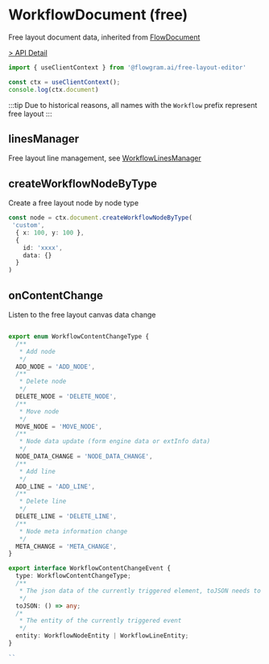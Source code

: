 # WorkflowDocument (free)

Free layout document data, inherited from [FlowDocument](/en/api/core/flow-document.md)

[> API Detail](https://flowgram.ai/auto-docs/free-layout-core/classes/WorkflowDocument.html)

```ts pure
import { useClientContext } from '@flowgram.ai/free-layout-editor'

const ctx = useClientContext();
console.log(ctx.document)
```

:::tip
Due to historical reasons, all names with the `Workflow` prefix represent free layout
:::

## linesManager

Free layout line management, see [WorkflowLinesManager](/en/api/core/workflow-lines-manager.md)

## createWorkflowNodeByType

Create a free layout node by node type

```ts pure
const node = ctx.document.createWorkflowNodeByType(
 'custom',
  { x: 100, y: 100 },
  {
    id: 'xxxx',
    data: {}
  }
)
```

## onContentChange

Listen to the free layout canvas data change

```ts pure

export enum WorkflowContentChangeType {
  /**
   * Add node
   */
  ADD_NODE = 'ADD_NODE',
  /**
   * Delete node
   */
  DELETE_NODE = 'DELETE_NODE',
  /**
   * Move node
   */
  MOVE_NODE = 'MOVE_NODE',
  /**
   * Node data update (form engine data or extInfo data)
   */
  NODE_DATA_CHANGE = 'NODE_DATA_CHANGE',
  /**
   * Add line
   */
  ADD_LINE = 'ADD_LINE',
  /**
   * Delete line
   */
  DELETE_LINE = 'DELETE_LINE',
  /**
   * Node meta information change
   */
  META_CHANGE = 'META_CHANGE',
}

export interface WorkflowContentChangeEvent {
  type: WorkflowContentChangeType;
  /**
   * The json data of the currently triggered element, toJSON needs to be triggered actively
   */
  toJSON: () => any;
  /*
   * The entity of the currently triggered event
   */
  entity: WorkflowNodeEntity | WorkflowLineEntity;
}

``
```
